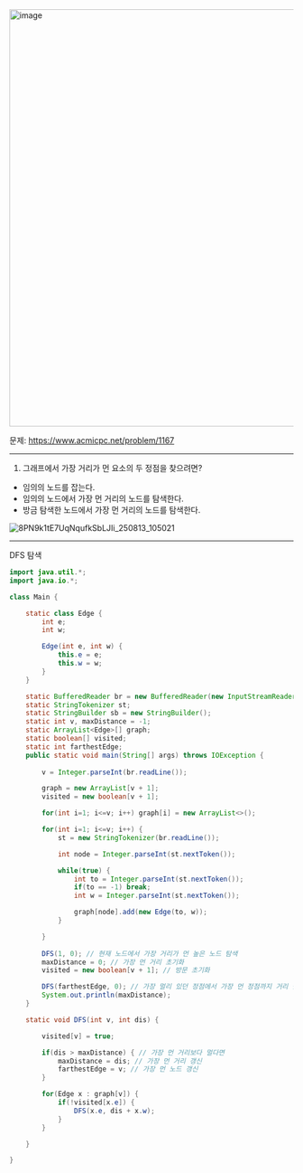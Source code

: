 <img width="976" height="738" alt="image" src="https://github.com/user-attachments/assets/18ef386f-f74f-45f4-8bf3-b38335afe318" />

문제: https://www.acmicpc.net/problem/1167

---

1. 그래프에서 가장 거리가 먼 요소의 두 정점을 찾으려면?
- 임의의 노드를 잡는다.
- 임의의 노드에서 가장 먼 거리의 노드를 탐색한다.
- 방금 탐색한 노드에서 가장 먼 거리의 노드를 탐색한다.

![8PN9k1tE7UqNqufkSbLJIi_250813_105021](https://github.com/user-attachments/assets/59d34d6d-f0f2-44e1-a3e3-6af70850e53c)

---

DFS 탐색

```java
import java.util.*;
import java.io.*;

class Main {

    static class Edge {
        int e;
        int w;

        Edge(int e, int w) {
            this.e = e;
            this.w = w;
        }
    }

    static BufferedReader br = new BufferedReader(new InputStreamReader(System.in));
    static StringTokenizer st;
    static StringBuilder sb = new StringBuilder();
    static int v, maxDistance = -1;
    static ArrayList<Edge>[] graph;
    static boolean[] visited;
    static int farthestEdge;
    public static void main(String[] args) throws IOException {
        
        v = Integer.parseInt(br.readLine());

        graph = new ArrayList[v + 1];
        visited = new boolean[v + 1];

        for(int i=1; i<=v; i++) graph[i] = new ArrayList<>();

        for(int i=1; i<=v; i++) {
            st = new StringTokenizer(br.readLine());

            int node = Integer.parseInt(st.nextToken());

            while(true) {
                int to = Integer.parseInt(st.nextToken());
                if(to == -1) break;
                int w = Integer.parseInt(st.nextToken());

                graph[node].add(new Edge(to, w));
            }

        }
        
        DFS(1, 0); // 현재 노드에서 가장 거리가 먼 높은 노드 탐색
        maxDistance = 0; // 가장 먼 거리 초기화
        visited = new boolean[v + 1]; // 방문 초기화

        DFS(farthestEdge, 0); // 가장 멀리 있던 정점에서 가장 먼 정점까지 거리 탐색
        System.out.println(maxDistance);
    }    

    static void DFS(int v, int dis) {

        visited[v] = true; 

        if(dis > maxDistance) { // 가장 먼 거리보다 멀다면
            maxDistance = dis; // 가장 먼 거리 갱신
            farthestEdge = v; // 가장 먼 노드 갱신
        }

        for(Edge x : graph[v]) {
            if(!visited[x.e]) {
                DFS(x.e, dis + x.w);
            } 
        }

    }

}
```
